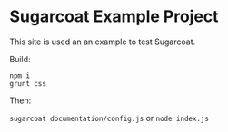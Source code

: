 # Sugarcoat Example Project

This site is used an an example to test Sugarcoat.

Build:

    npm i
    grunt css

Then:

`sugarcoat documentation/config.js` or `node index.js`